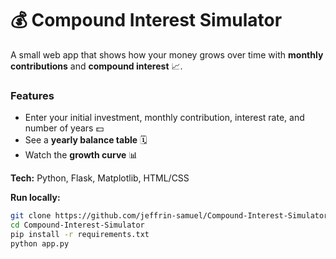 # 💰 Compound Interest Simulator

A small web app that shows how your money grows over time with **monthly contributions** and **compound interest** 📈.  

### Features
- Enter your initial investment, monthly contribution, interest rate, and number of years 💵  
- See a **yearly balance table** 🗓️  
- Watch the **growth curve** 📊  

**Tech:** Python, Flask, Matplotlib, HTML/CSS  

**Run locally:**
```bash
git clone https://github.com/jeffrin-samuel/Compound-Interest-Simulator.git
cd Compound-Interest-Simulator
pip install -r requirements.txt
python app.py
